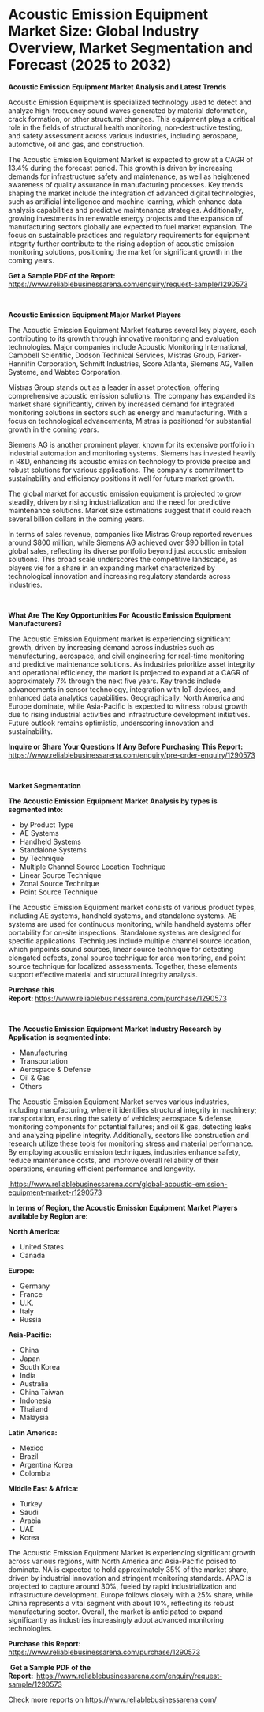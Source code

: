 <p><h1>Acoustic Emission Equipment Market Size: Global Industry Overview, Market Segmentation and Forecast (2025 to 2032)</h1></p><p><strong>Acoustic Emission Equipment Market Analysis and Latest Trends</strong></p>
<p><p>Acoustic Emission Equipment is specialized technology used to detect and analyze high-frequency sound waves generated by material deformation, crack formation, or other structural changes. This equipment plays a critical role in the fields of structural health monitoring, non-destructive testing, and safety assessment across various industries, including aerospace, automotive, oil and gas, and construction.</p><p>The Acoustic Emission Equipment Market is expected to grow at a CAGR of 13.4% during the forecast period. This growth is driven by increasing demands for infrastructure safety and maintenance, as well as heightened awareness of quality assurance in manufacturing processes. Key trends shaping the market include the integration of advanced digital technologies, such as artificial intelligence and machine learning, which enhance data analysis capabilities and predictive maintenance strategies. Additionally, growing investments in renewable energy projects and the expansion of manufacturing sectors globally are expected to fuel market expansion. The focus on sustainable practices and regulatory requirements for equipment integrity further contribute to the rising adoption of acoustic emission monitoring solutions, positioning the market for significant growth in the coming years.</p></p>
<p><strong>Get a Sample PDF of the Report:&nbsp;</strong> <a href="https://www.reliablebusinessarena.com/enquiry/request-sample/1290573?utm_campaign=3251&utm_medium=2&utm_source=Github&utm_content=ia&utm_term=08042025&utm_id=acoustic-emission-equipment">https://www.reliablebusinessarena.com/enquiry/request-sample/1290573</a></p>
<p>&nbsp;</p>
<p><strong>Acoustic Emission Equipment Major Market Players</strong></p>
<p><p>The Acoustic Emission Equipment Market features several key players, each contributing to its growth through innovative monitoring and evaluation technologies. Major companies include Acoustic Monitoring International, Campbell Scientific, Dodson Technical Services, Mistras Group, Parker-Hannifin Corporation, Schmitt Industries, Score Atlanta, Siemens AG, Vallen Systeme, and Wabtec Corporation.</p><p>Mistras Group stands out as a leader in asset protection, offering comprehensive acoustic emission solutions. The company has expanded its market share significantly, driven by increased demand for integrated monitoring solutions in sectors such as energy and manufacturing. With a focus on technological advancements, Mistras is positioned for substantial growth in the coming years.</p><p>Siemens AG is another prominent player, known for its extensive portfolio in industrial automation and monitoring systems. Siemens has invested heavily in R&D, enhancing its acoustic emission technology to provide precise and robust solutions for various applications. The company's commitment to sustainability and efficiency positions it well for future market growth.</p><p>The global market for acoustic emission equipment is projected to grow steadily, driven by rising industrialization and the need for predictive maintenance solutions. Market size estimations suggest that it could reach several billion dollars in the coming years.</p><p>In terms of sales revenue, companies like Mistras Group reported revenues around $800 million, while Siemens AG achieved over $90 billion in total global sales, reflecting its diverse portfolio beyond just acoustic emission solutions. This broad scale underscores the competitive landscape, as players vie for a share in an expanding market characterized by technological innovation and increasing regulatory standards across industries.</p></p>
<p>&nbsp;</p>
<p><strong>What Are The Key Opportunities For Acoustic Emission Equipment Manufacturers?</strong></p>
<p><p>The Acoustic Emission Equipment market is experiencing significant growth, driven by increasing demand across industries such as manufacturing, aerospace, and civil engineering for real-time monitoring and predictive maintenance solutions. As industries prioritize asset integrity and operational efficiency, the market is projected to expand at a CAGR of approximately 7% through the next five years. Key trends include advancements in sensor technology, integration with IoT devices, and enhanced data analytics capabilities. Geographically, North America and Europe dominate, while Asia-Pacific is expected to witness robust growth due to rising industrial activities and infrastructure development initiatives. Future outlook remains optimistic, underscoring innovation and sustainability.</p></p>
<p><strong>Inquire or Share Your Questions If Any Before Purchasing This Report:</strong> <a href="https://www.reliablebusinessarena.com/enquiry/pre-order-enquiry/1290573?utm_campaign=3251&utm_medium=2&utm_source=Github&utm_content=ia&utm_term=08042025&utm_id=acoustic-emission-equipment">https://www.reliablebusinessarena.com/enquiry/pre-order-enquiry/1290573</a></p>
<p>&nbsp;</p>
<p><strong>Market Segmentation</strong></p>
<p><strong>The Acoustic Emission Equipment Market Analysis by types is segmented into:</strong></p>
<p><ul><li>by Product Type</li><li>AE Systems</li><li>Handheld Systems</li><li>Standalone Systems</li><li>by Technique</li><li>Multiple Channel Source Location Technique</li><li>Linear Source Technique</li><li>Zonal Source Technique</li><li>Point Source Technique</li></ul></p>
<p><p>The Acoustic Emission Equipment market consists of various product types, including AE systems, handheld systems, and standalone systems. AE systems are used for continuous monitoring, while handheld systems offer portability for on-site inspections. Standalone systems are designed for specific applications. Techniques include multiple channel source location, which pinpoints sound sources, linear source technique for detecting elongated defects, zonal source technique for area monitoring, and point source technique for localized assessments. Together, these elements support effective material and structural integrity analysis.</p></p>
<p><strong>Purchase this Report:&nbsp;</strong><a href="https://www.reliablebusinessarena.com/purchase/1290573?utm_campaign=3251&utm_medium=2&utm_source=Github&utm_content=ia&utm_term=08042025&utm_id=acoustic-emission-equipment">https://www.reliablebusinessarena.com/purchase/1290573</a></p>
<p>&nbsp;</p>
<p><strong>The Acoustic Emission Equipment Market Industry Research by Application is segmented into:</strong></p>
<p><ul><li>Manufacturing</li><li>Transportation</li><li>Aerospace & Defense</li><li>Oil & Gas</li><li>Others</li></ul></p>
<p><p>The Acoustic Emission Equipment Market serves various industries, including manufacturing, where it identifies structural integrity in machinery; transportation, ensuring the safety of vehicles; aerospace & defense, monitoring components for potential failures; and oil & gas, detecting leaks and analyzing pipeline integrity. Additionally, sectors like construction and research utilize these tools for monitoring stress and material performance. By employing acoustic emission techniques, industries enhance safety, reduce maintenance costs, and improve overall reliability of their operations, ensuring efficient performance and longevity.</p></p>
<p><a href="https://www.reliablebusinessarena.com/global-acoustic-emission-equipment-market-r1290573?utm_campaign=3251&utm_medium=2&utm_source=Github&utm_content=ia&utm_term=08042025&utm_id=acoustic-emission-equipment">&nbsp;https://www.reliablebusinessarena.com/global-acoustic-emission-equipment-market-r1290573</a></p>
<p><strong>In terms of Region, the Acoustic Emission Equipment Market Players available by Region are:</strong></p>
<p>
    <p> <strong> North America: </strong>
        <ul>
            <li>United States</li>
            <li>Canada</li>
        </ul>
        </p> 
    <p> <strong> Europe: </strong>
        <ul>
            <li>Germany</li>
            <li>France</li>
            <li>U.K.</li>
            <li>Italy</li>
            <li>Russia</li>
        </ul>
        </p> 
    <p> <strong> Asia-Pacific: </strong>
        <ul>
            <li>China</li>
            <li>Japan</li>
            <li>South Korea</li>
            <li>India</li>
            <li>Australia</li>
            <li>China Taiwan</li>
            <li>Indonesia</li>
            <li>Thailand</li>
            <li>Malaysia</li>
        </ul>
        </p> 
    <p> <strong> Latin America: </strong>
        <ul>
            <li>Mexico</li>
            <li>Brazil</li>
            <li>Argentina Korea</li>
            <li>Colombia</li>
        </ul>
        </p> 
    <p> <strong> Middle East & Africa: </strong>
        <ul>
            <li>Turkey</li>
            <li>Saudi</li>
            <li>Arabia</li>
            <li>UAE</li>
            <li>Korea</li>
        </ul>
    </p>
    </p>
<p><p>The Acoustic Emission Equipment Market is experiencing significant growth across various regions, with North America and Asia-Pacific poised to dominate. NA is expected to hold approximately 35% of the market share, driven by industrial innovation and stringent monitoring standards. APAC is projected to capture around 30%, fueled by rapid industrialization and infrastructure development. Europe follows closely with a 25% share, while China represents a vital segment with about 10%, reflecting its robust manufacturing sector. Overall, the market is anticipated to expand significantly as industries increasingly adopt advanced monitoring technologies.</p></p>
<p><strong>Purchase this Report: </strong><a href="https://www.reliablebusinessarena.com/purchase/1290573?utm_campaign=3251&utm_medium=2&utm_source=Github&utm_content=ia&utm_term=08042025&utm_id=acoustic-emission-equipment">https://www.reliablebusinessarena.com/purchase/1290573</a></p>
<p>&nbsp;<strong>Get a Sample PDF of the Report:&nbsp;&nbsp;</strong><a href="https://www.reliablebusinessarena.com/enquiry/request-sample/1290573?utm_campaign=3251&utm_medium=2&utm_source=Github&utm_content=ia&utm_term=08042025&utm_id=acoustic-emission-equipment">https://www.reliablebusinessarena.com/enquiry/request-sample/1290573</a></p>
<p><strong></strong></p>
<p>Check more reports on <a href="https://www.reliablebusinessarena.com/?utm_campaign=3251&utm_medium=2&utm_source=Github&utm_content=ia&utm_term=08042025&utm_id=acoustic-emission-equipment">https://www.reliablebusinessarena.com/</a></p>